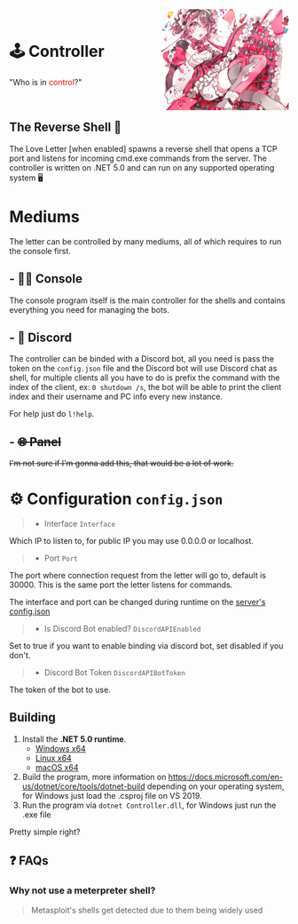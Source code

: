 <div>
  <img width="230" align="right" src="../Repo/Images/3.png" alt="LoveLetter"/>
  <br>
  <h1>🕹️ Controller</h1>
  <p>"Who is in <span style="color:red">control</span>?"</p>
</div>
<br/>

## The Reverse Shell 🐚
The Love Letter [when enabled] spawns a reverse shell that opens a TCP port and listens for incoming cmd.exe commands from the server. The controller is written on .NET 5.0 and can run on any supported operating system 🖥️

# Mediums
The letter can be controlled by many mediums, all of which requires to run the console first.

## - 🐱‍💻 Console
The console program itself is the main controller for the shells and contains everything you need for managing the bots.

## - 🤖 Discord
The controller can be binded with a Discord bot, all you need is pass the token on the ```config.json``` file and the Discord bot will use Discord chat as shell, for multiple clients all you have to do is prefix the command with the index of the client, ex: ```0 shutdown /s```, the bot will be able to print the client index and their username and PC info every new instance.

For help just do ```l!help```.

## - ~~🌐 Panel~~
~~I'm not sure if I'm gonna add this, that would be a lot of work.~~


# ⚙️ Configuration ```config.json```

> - Interface ```Interface```

Which IP to listen to, for public IP you may use 0.0.0.0 or localhost.

> - Port ```Port```

The port where connection request from the letter will go to, default is 30000. This is the same port the letter listens for commands.

The interface and port can be changed during runtime on the [server's config.json](../Server/)

> - Is Discord Bot enabled? ```DiscordAPIEnabled```

Set to true if you want to enable binding via discord bot, set disabled if you don't.

> - Discord Bot Token ```DiscordAPIBotToken```

The token of the bot to use.

## Building
1. Install the **.NET 5.0 runtime**.
    - [Windows x64](https://dotnet.microsoft.com/download/dotnet/thank-you/runtime-5.0.7-windows-x64-installer)
    - [Linux x64](https://docs.microsoft.com/en-us/dotnet/core/install/linux)
    - [macOS x64](https://dotnet.microsoft.com/download/dotnet/thank-you/runtime-5.0.7-macos-x64-installer)
1. Build the program, more information on https://docs.microsoft.com/en-us/dotnet/core/tools/dotnet-build depending on your operating system, for Windows just load the .csproj file on VS 2019.
1. Run the program via ```dotnet Controller.dll```, for Windows just run the .exe file

Pretty simple right?

## ❓ FAQs
### Why not use a meterpreter shell?
> Metasploit's shells get detected due to them being widely used